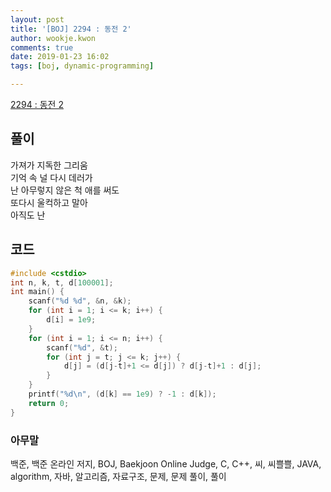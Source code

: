 ```yaml
---
layout: post
title: '[BOJ] 2294 : 동전 2'
author: wookje.kwon
comments: true
date: 2019-01-23 16:02
tags: [boj, dynamic-programming]

---
```


[2294 : 동전 2](https://www.acmicpc.net/problem/2294)  

## 풀이

가져가 지독한 그리움  
기억 속 널 다시 데러가  
난 아무렇지 않은 척 애를 써도  
또다시 울컥하고 말아  
아직도 난  

## 코드

```cpp
#include <cstdio>
int n, k, t, d[100001];
int main() {
	scanf("%d %d", &n, &k);
	for (int i = 1; i <= k; i++) {
        d[i] = 1e9;
    }
	for (int i = 1; i <= n; i++) {
		scanf("%d", &t);
		for (int j = t; j <= k; j++) {
			d[j] = (d[j-t]+1 <= d[j]) ? d[j-t]+1 : d[j];
        }
	}
	printf("%d\n", (d[k] == 1e9) ? -1 : d[k]);
	return 0;
}
```  

### 아무말  
백준, 백준 온라인 저지, BOJ, Baekjoon Online Judge, C, C++, 씨, 씨쁠쁠, JAVA, algorithm, 자바, 알고리즘, 자료구조, 문제, 문제 풀이, 풀이
